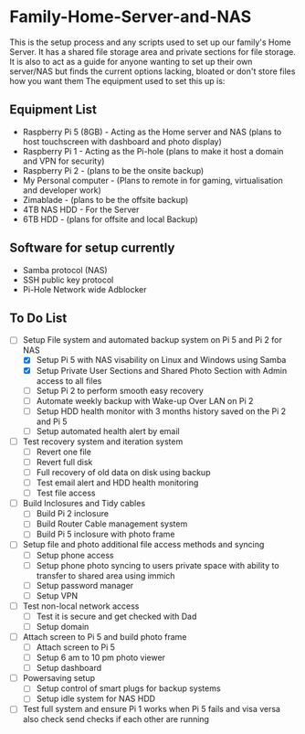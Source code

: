 # Family-Home-Server-and-NAS
This is the setup process and any scripts used to set up our family's Home Server. It has a shared file storage area and private sections for file storage. It is also to act as a guide for anyone wanting to set up their own server/NAS but finds the current options lacking, bloated or don't store files how you want them The equipment used to set this up is:

## Equipment List
- Raspberry Pi 5 (8GB) - Acting as the Home server and NAS (plans to host touchscreen with dashboard and photo display)
- Raspberry Pi 1 - Acting as the Pi-hole (plans to make it host a domain and VPN for security)
- Raspberry Pi 2 - (plans to be the onsite backup)
- My Personal computer - (Plans to remote in for gaming, virtualisation and developer work)
- Zimablade - (plans to be the offsite backup)
- 4TB NAS HDD - For the Server
- 6TB HDD - (plans for offsite and local Backup)

## Software for setup currently
- Samba protocol (NAS)
- SSH public key protocol
- Pi-Hole Network wide Adblocker


## To Do List

- [ ] Setup File system and automated backup system on Pi 5 and Pi 2 for NAS
	- [x] Setup Pi 5 with NAS visability on Linux and Windows using Samba
	- [x] Setup Private User Sections and Shared Photo Section with Admin access to all files
	- [ ] Setup Pi 2 to perform smooth easy recovery
	- [ ] Automate weekly backup with Wake-up Over LAN on Pi 2
	- [ ] Setup HDD health monitor with 3 months history saved on the Pi 2 and Pi 5
	- [ ] Setup automated health alert by email

- [ ] Test recovery system and iteration system
	- [ ] Revert one file
	- [ ] Revert full disk
	- [ ] Full recovery of old data on disk using backup
	- [ ] Test email alert and HDD health monitoring
	- [ ] Test file access

- [ ] Build Inclosures and Tidy cables
	- [ ] Build Pi 2 inclosure
	- [ ] Build Router Cable management system
	- [ ] Build Pi 5 inclosure with photo frame

- [ ] Setup file and photo additional file access methods and syncing
	- [ ] Setup phone access
	- [ ] Setup phone photo syncing to users private space with ability to transfer to shared area using immich
	- [ ] Setup password manager
	- [ ] Setup VPN

- [ ] Test non-local network access
	- [ ] Test it is secure and get checked with Dad
	- [ ] Setup domain

- [ ] Attach screen to Pi 5 and build photo frame
	- [ ] Attach screen to Pi 5
	- [ ] Setup 6 am to 10 pm photo viewer
	- [ ] Setup dashboard

- [ ] Powersaving setup
	- [ ] Setup control of smart plugs for backup systems
	- [ ] Setup idle system for NAS HDD

- [ ] Test full system and ensure Pi 1 works when Pi 5 fails and visa versa also check send checks if each other are running

